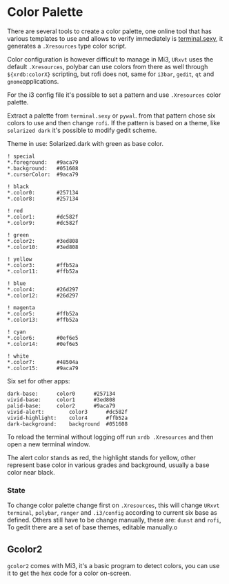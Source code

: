 # Color Palette
There are several tools to create a color palette, one online tool that has various templates to use and allows to verify immediately is [terminal.sexy](https://terminal.sexy/), it generates a `.Xresources` type color script.

Color configuration is however difficult to manage in Mi3, `URxvt` uses the default `.Xresources`, polybar can use colors from there as well through `${xrdb:colorX}` scripting, but rofi does not, same for `i3bar`, `gedit`, `qt` and `gnome`applications.

For the i3 config file it's possible to set a pattern and use `.Xresources` color palette.

Extract a palette from `terminal.sexy` or `pywal`. from that pattern chose six colors to use and then change `rofi`. If the pattern is based on a theme, like `solarized dark` it's possible to modify gedit scheme.

Theme in use: Solarized.dark with green as base color.
```
! special
*.foreground:   #9aca79
*.background:   #051608
*.cursorColor:  #9aca79

! black
*.color0:       #257134
*.color8:       #257134

! red
*.color1:       #dc582f
*.color9:       #dc582f

! green
*.color2:       #3ed808
*.color10:      #3ed808

! yellow
*.color3:       #ffb52a
*.color11:      #ffb52a

! blue
*.color4:       #26d297
*.color12:      #26d297

! magenta
*.color5:       #ffb52a
*.color13:      #ffb52a

! cyan
*.color6:       #0ef6e5
*.color14:      #0ef6e5

! white
*.color7:       #48504a
*.color15:      #9aca79
```
Six set for other apps:
```
dark-base:		color0		#257134
vivid-base:		color1		#3ed808
palid-base:		color2		#9aca79
vivid-alert:		color3		#dc582f
vivid-highlight:	color4		#ffb52a
dark-background:	background	#051608
```

To reload the terminal without logging off run `xrdb .Xresources` and then open a new terminal window.

The alert color stands as red, the highlight stands for yellow, other represent base color in various grades and background, usually a base color near black.

### State
To change color palette change first on `.Xresources`, this will change `URxvt terminal`, `polybar`, `ranger` and `.i3/config` according to current six base as defined.
Others still have to be change manually, these are: `dunst` and `rofi`, To gedit there are a set of base themes, editable manually.o

## Gcolor2
`gcolor2` comes with Mi3, it's a basic program to detect colors, you can use it to get the hex code for a color on-screen.
